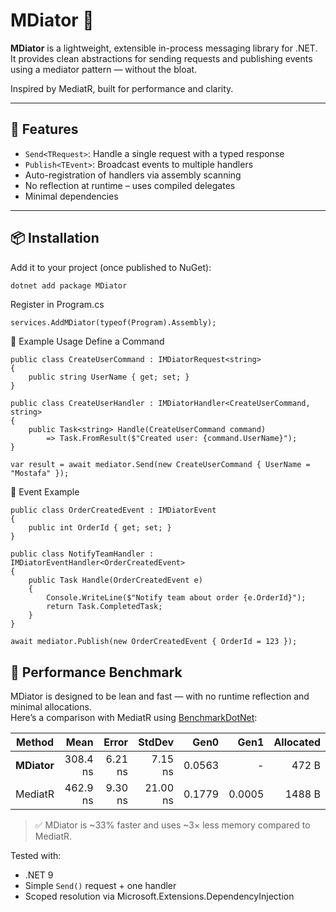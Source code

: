 # MDiator 🧩

**MDiator** is a lightweight, extensible in-process messaging library for .NET.  
It provides clean abstractions for sending requests and publishing events using a mediator pattern — without the bloat.

Inspired by MediatR, built for performance and clarity.

---

## 🚀 Features

- `Send<TRequest>`: Handle a single request with a typed response
- `Publish<TEvent>`: Broadcast events to multiple handlers
- Auto-registration of handlers via assembly scanning
- No reflection at runtime – uses compiled delegates
- Minimal dependencies

---

## 📦 Installation

Add it to your project (once published to NuGet):

```bash
dotnet add package MDiator
```

Register in Program.cs
```
services.AddMDiator(typeof(Program).Assembly);
```


🧪 Example Usage
Define a Command

```
public class CreateUserCommand : IMDiatorRequest<string>
{
    public string UserName { get; set; }
}

public class CreateUserHandler : IMDiatorHandler<CreateUserCommand, string>
{
    public Task<string> Handle(CreateUserCommand command)
        => Task.FromResult($"Created user: {command.UserName}");
}
```
```
var result = await mediator.Send(new CreateUserCommand { UserName = "Mostafa" });
```

📣 Event Example
```
public class OrderCreatedEvent : IMDiatorEvent
{
    public int OrderId { get; set; }
}

public class NotifyTeamHandler : IMDiatorEventHandler<OrderCreatedEvent>
{
    public Task Handle(OrderCreatedEvent e)
    {
        Console.WriteLine($"Notify team about order {e.OrderId}");
        return Task.CompletedTask;
    }
}
```
```
await mediator.Publish(new OrderCreatedEvent { OrderId = 123 });
```

## 🚀 Performance Benchmark

MDiator is designed to be lean and fast — with no runtime reflection and minimal allocations.  
Here’s a comparison with MediatR using [BenchmarkDotNet](https://benchmarkdotnet.org/):

| Method       | Mean     | Error   | StdDev   | Gen0   | Gen1   | Allocated |
|--------------|---------:|--------:|---------:|-------:|-------:|----------:|
| **MDiator**  | 308.4 ns | 6.21 ns |  7.15 ns | 0.0563 |      - |     472 B |
| MediatR      | 462.9 ns | 9.30 ns | 21.00 ns | 0.1779 | 0.0005 |    1488 B |

> ✅ MDiator is ~33% faster and uses ~3× less memory compared to MediatR.

Tested with:
- .NET 9
- Simple `Send()` request + one handler
- Scoped resolution via Microsoft.Extensions.DependencyInjection